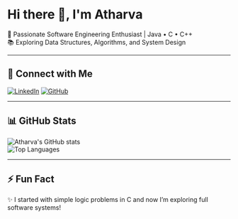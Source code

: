 # Hi there 👋, I'm Atharva  

🚀 Passionate Software Engineering Enthusiast | Java • C • C++  
📚 Exploring Data Structures, Algorithms, and System Design  

---

## 🔗 Connect with Me
[![LinkedIn](https://img.shields.io/badge/LinkedIn-Profile-blue?style=for-the-badge&logo=linkedin)](https://www.linkedin.com/in/atharva-parchure-204bba2a9/)
[![GitHub](https://img.shields.io/github/followers/your-username?label=Follow&style=for-the-badge&logo=github)](https://github.com/atharvaparchure)

---

## 📊 GitHub Stats
![Atharva's GitHub stats](https://github-readme-stats.vercel.app/api?username=atharvaparchure&show_icons=true&theme=tokyonight)  
![Top Languages](https://github-readme-stats.vercel.app/api/top-langs/?username=atharvaparchure&layout=compact&theme=tokyonight)

---

## ⚡ Fun Fact
✨ I started with simple logic problems in C and now I’m exploring full software systems!  

